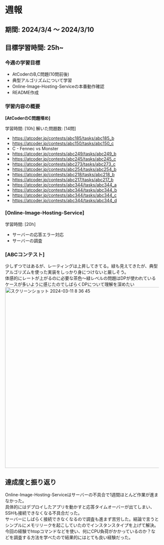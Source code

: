 
# 週報

## 期間: 2024/3/4 ～ 2024/3/10

## 目標学習時間: 25h~

### 今週の学習目標
- AtCoderのB,C問題(10問前後)
- 典型アルゴリズムについて学習
- Online-Image-Hosting-Serviceの本番動作確認
- README作成
  
### 学習内容の概要
**[AtCoderのC問題埋め]**

学習時間: [10h]
解いた問題数: [14問]
- https://atcoder.jp/contests/abc185/tasks/abc185_b
- https://atcoder.jp/contests/abc150/tasks/abc150_c
- C - Fennec vs Monster
- https://atcoder.jp/contests/abc249/tasks/abc249_b
- https://atcoder.jp/contests/abc245/tasks/abc245_c
- https://atcoder.jp/contests/abc273/tasks/abc273_c
- https://atcoder.jp/contests/abc254/tasks/abc254_b
- https://atcoder.jp/contests/abc218/tasks/abc218_b
- https://atcoder.jp/contests/abc217/tasks/abc217_b
- https://atcoder.jp/contests/abc344/tasks/abc344_a
- https://atcoder.jp/contests/abc344/tasks/abc344_b
- https://atcoder.jp/contests/abc344/tasks/abc344_c
- https://atcoder.jp/contests/abc344/tasks/abc344_d

### [Online-Image-Hosting-Service]

学習時間: [20h]
- サーバーの応答エラー対応
- サーバーの調査


### [ABCコンテスト]
少しずつではあるが、レーティングは上昇してきてる。緑も見えてきたが、典型アルゴリズムを使った実装をしっかり身につけないと厳しそう。</br>
体感的にレートが上がるのに必要な茶色〜緑レベルの問題はDPが使われているケースが多いように感じたのでしばらくDPについて理解を深めたい
<img width="593" alt="スクリーンショット 2024-03-11 8 36 45" src="https://github.com/seiichikick0404/study-log/assets/69625901/00eb9f0d-f1cb-414d-8b8d-76a93bc6c9d9">



## 達成度と振り返り
Online-Image-Hosting-Serviceはサーバーの不具合で1週間ほとんど作業が進まなかった。</br>
具体的にはデプロイしたアプリを動かすと応答タイムオーバーが出てしまい、SSHも接続できなくなる不具合だった。</br>
サーバーにしばらく接続できなくなるので調査も進まず苦労した。結論で言うとシンプルにメモリリークを起こしていたのでインスタンスタイプを上げて解決。</br>
今回の経験でhtopコマンドなどを使い、何にCPU負荷がかかっているのか？などを調査する方法を学べたので結果的にはとても良い経験だった。
 
